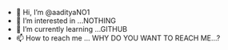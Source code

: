 - 👋 Hi, I’m @aadityaNO1
- 👀 I’m interested in ...NOTHING
- 🌱 I’m currently learning ...GITHUB
- 📫 How to reach me ... WHY DO YOU WANT TO REACH ME...?

<!---
aadityaNO1/aadityaNO1 is a ✨ special ✨ repository because its `README.md` (this file) appears on your GitHub profile.
You can click the Preview link to take a look at your changes.
--->
